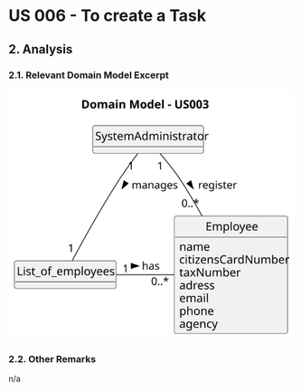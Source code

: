 # US 006 - To create a Task 

## 2. Analysis

### 2.1. Relevant Domain Model Excerpt 

![Domain Model](svg/us003-domain-model-Domain_Model___US003.svg)

### 2.2. Other Remarks

n/a